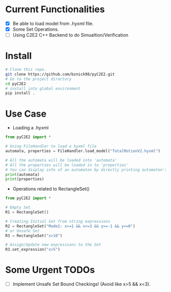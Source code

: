 
# Current Functionalities
- [x] Be able to load model from .hyxml file.
- [x] Some Set Operations.
- [ ] Using C2E2 C++ Backend to do Simualtion/Verification

# Install
```zsh
# Clone this repo.
git clone https://github.com/bznick98/pyC2E2.git
# Go to the project directory
cd pyC2E2
# install into global environment
pip install .
```

# Use Case
- Loading a .hyxml
```python
from pyC2E2 import *

# Using FileHandler to load a hyxml file
automata, properties = FileHandler.load_model("TotalMotionV2.hyxml")

# All the automata will be loaded into 'automata'
# All the properties will be loaded in to 'properties'
# You can display info of an automaton by directly printing automaton's name
print(automata)
print(properties)
```

- Operations related to RectangleSet()
```python
from pyC2E2 import *

# Empty Set
R1 = RectangleSet()

# Creating Initial Set from string expressions
R2 = RectangleSet("Mode1: x>=1 && x<=3 && y>=-1 && y<=0")
# or Unsafe Set
R3 = RectangleSet("x>10")

# Assign/Update new expressions to the Set
R3.set_expression("x>5")
```

# Some Urgent TODOs
- [ ] Implement Unsafe Set Bound Checkings! (Avoid like x>5 && x<3).
